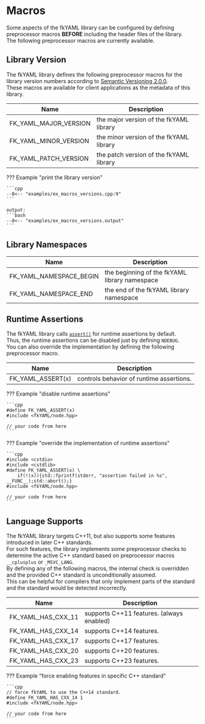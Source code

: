# Macros

Some aspects of the fkYAML library can be configured by defining preprocessor macros **BEFORE** including the header files of the library.  
The following preprocessor macros are currently available.  

## Library Version

The fkYAML library defines the following preprocessor macros for the library version numbers according to [Semantic Versioning 2.0.0](https://semver.org/spec/v2.0.0.html).  
These macros are available for client applications as the metadata of this library.

| Name                  | Description                             |
| --------------------- | --------------------------------------- |
| FK_YAML_MAJOR_VERSION | the major version of the fkYAML library |
| FK_YAML_MINOR_VERSION | the minor version of the fkYAML library |
| FK_YAML_PATCH_VERSION | the patch version of the fkYAML library |

??? Example "print the library version"

    ```cpp
    --8<-- "examples/ex_macros_versions.cpp:9"
    ```

    output:
    ```bash
    --8<-- "examples/ex_macros_versions.output"
    ```

## Library Namespaces

| Name                    | Description                                   |
| ----------------------- | --------------------------------------------- |
| FK_YAML_NAMESPACE_BEGIN | the beginning of the fkYAML library namespace |
| FK_YAML_NAMESPACE_END   | the end of the fkYAML library namespace       |

## Runtime Assertions

The fkYAML library calls [`assert()`](https://en.cppreference.com/w/cpp/error/assert) for runtime assertions by default.  
Thus, the runtime assertions can be disabled just by defining `NDEBUG`.  
You can also override the implementation by defining the following preprocessor macro.  

| Name              | Description                              |
| ----------------- | ---------------------------------------- |
| FK_YAML_ASSERT(x) | controls behavior of runtime assertions. |

??? Example "disable runtime assertions"

    ```cpp
    #define FK_YAML_ASSERT(x)
    #include <fkYAML/node.hpp>

    // your code from here
    ```

??? Example "override the implementation of runtime assertions"

    ```cpp
    #include <cstdio>
    #include <cstdlib>
    #define FK_YAML_ASSERT(x) \
        if(!(x)){std::fprintf(stderr, "assertion failed in %s", __FUNC__);std::abort();}
    #include <fkYAML/node.hpp>

    // your code from here
    ```

## Language Supports

The fkYAML library targets C++11, but also supports some features introduced in later C++ standards.  
For such features, the library implements some preprocessor checks to determine the active C++ standard based on preprocessor macros `__cplusplus` or `_MSVC_LANG`.  
By defining any of the following macros, the internal check is overridden and the provided C++ standard is unconditionally assumed.  
This can be helpful for compilers that only implement parts of the standard and the standard would be detected incorrectly.  

| Name               | Description                               |
| ------------------ | ----------------------------------------- |
| FK_YAML_HAS_CXX_11 | supports C++11 features. (always enabled) |
| FK_YAML_HAS_CXX_14 | supports C++14 features.                  |
| FK_YAML_HAS_CXX_17 | supports C++17 features.                  |
| FK_YAML_HAS_CXX_20 | supports C++20 features.                  |
| FK_YAML_HAS_CXX_23 | supports C++23 features.                  |

??? Example "force enabling features in specific C++ standard"

    ```cpp
    // force fkYAML to use the C++14 standard.
    #define FK_YAML_HAS_CXX_14 1
    #include <fkYAML/node.hpp>

    // your code from here
    ```
